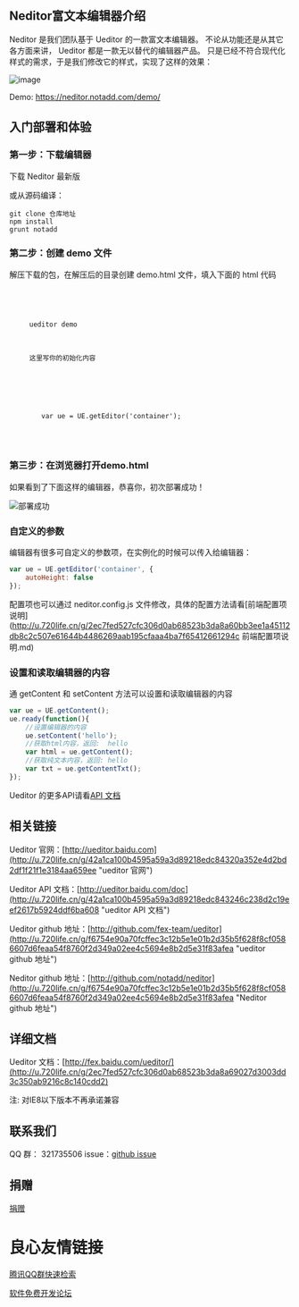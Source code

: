 
## Neditor富文本编辑器介绍

Neditor 是我们团队基于 Ueditor 的一款富文本编辑器。
不论从功能还是从其它各方面来讲， Ueditor 都是一款无以替代的编辑器产品。
只是已经不符合现代化样式的需求，于是我们修改它的样式，实现了这样的效果：

![image](https://www.notadd.com/src/neditor.webp)

Demo:  https://neditor.notadd.com/demo/

## 入门部署和体验 ##

### 第一步：下载编辑器 ###

下载 Neditor 最新版

或从源码编译：

```shell
git clone 仓库地址
npm install
grunt notadd
```

### 第二步：创建 demo 文件 ###

解压下载的包，在解压后的目录创建 demo.html 文件，填入下面的 html 代码

```html
 
 
 
	 
	 ueditor demo 
 
 
	 
	 这里写你的初始化内容 
	 
	  
	 
	  
	 
	 
	    var ue = UE.getEditor('container');
	 
 
 
```

### 第三步：在浏览器打开demo.html ###

如果看到了下面这样的编辑器，恭喜你，初次部署成功！

![部署成功](https://www.notadd.com/src/neditor-demo.webp)

### 自定义的参数

编辑器有很多可自定义的参数项，在实例化的时候可以传入给编辑器：

```javascript
var ue = UE.getEditor('container', {
    autoHeight: false
});
```

配置项也可以通过 neditor.config.js 文件修改，具体的配置方法请看[前端配置项说明](http://u.720life.cn/g/2ec7fed527cfc306d0ab68523b3da8a60bb3ee1a45112db8c2c507e61644b4486269aab195cfaaa4ba7f65412661294c  前端配置项说明.md)

### 设置和读取编辑器的内容

通 getContent 和 setContent 方法可以设置和读取编辑器的内容

```javascript
var ue = UE.getContent();
ue.ready(function(){
    //设置编辑器的内容
    ue.setContent('hello');
    //获取html内容，返回:  hello 
    var html = ue.getContent();
    //获取纯文本内容，返回: hello
    var txt = ue.getContentTxt();
});
```

Ueditor 的更多API请看[API 文档](http://u.720life.cn/g/42a1ca100b4595a59a3d89218edc843246c238d2c19eef2617b5924ddf6ba608  "ueditor API 文档")

## 相关链接 ##

Ueditor 官网：[http://ueditor.baidu.com](http://u.720life.cn/g/42a1ca100b4595a59a3d89218edc84320a352e4d2bd2df1f21f1e3184aa659ee  "ueditor 官网")

Ueditor API 文档：[http://ueditor.baidu.com/doc](http://u.720life.cn/g/42a1ca100b4595a59a3d89218edc843246c238d2c19eef2617b5924ddf6ba608  "ueditor API 文档")

Ueditor github 地址：[http://github.com/fex-team/ueditor](http://u.720life.cn/g/f6754e90a70fcffec3c12b5e1e01b2d35b5f628f8cf0586607d6feaa54f8760f2d349a02ee4c5694e8b2d5e31f83afea  "ueditor github 地址")

Neditor github 地址：[http://github.com/notadd/neditor](http://u.720life.cn/g/f6754e90a70fcffec3c12b5e1e01b2d35b5f628f8cf0586607d6feaa54f8760f2d349a02ee4c5694e8b2d5e31f83afea  "Neditor github 地址")

## 详细文档

Ueditor 文档：[http://fex.baidu.com/ueditor/](http://u.720life.cn/g/2ec7fed527cfc306d0ab68523b3da8a69027d3003dd3c350ab9216c8c140cdd2) 

注: 对IE8以下版本不再承诺兼容

## 联系我们 ##

QQ 群： 321735506
issue：[github issue](http://u.720life.cn/g/f6754e90a70fcffec3c12b5e1e01b2d3b9a88bd3eef99da5d13ddbdaf7c54dbe8228a245e7b3ac3c2a94259549b59527  "ueditor 论坛")

## 捐赠 


[捐赠](http://u.720life.cn/g/3e7e8f170da15d1979f4c6b1321cc36b6eae409087c1ebfca4fdbe98f2f164b62b72aec577e14f505d3e4bda0214159fe9aed004dd6548244d0b1bc9a1387070) 



 # 良心友情链接

[腾讯QQ群快速检索](http://u.720life.cn/s/8cf73f7c)

[软件免费开发论坛](http://u.720life.cn/s/bbb01dc0)